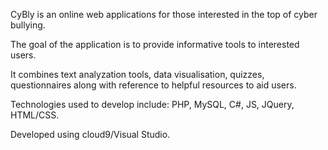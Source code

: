 CyBly is an online web applications for those interested in the top of cyber bullying.

The goal of the application is to provide informative tools to interested users.

It combines text analyzation tools, data visualisation, quizzes, questionnaires along with reference to helpful resources to aid users.

Technologies used to develop include: PHP, MySQL, C#, JS, JQuery, HTML/CSS.

Developed using cloud9/Visual Studio.
